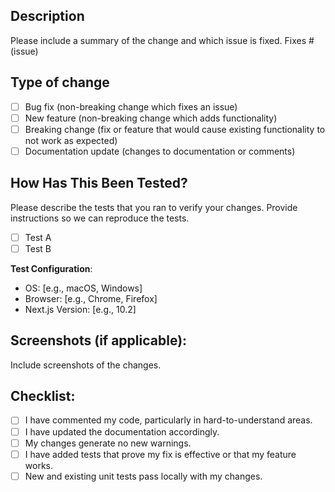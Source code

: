 ## Description

Please include a summary of the change and which issue is fixed.
Fixes # (issue)

## Type of change

- [ ] Bug fix (non-breaking change which fixes an issue)
- [ ] New feature (non-breaking change which adds functionality)
- [ ] Breaking change (fix or feature that would cause existing functionality to not work as expected)
- [ ] Documentation update (changes to documentation or comments)

## How Has This Been Tested?

Please describe the tests that you ran to verify your changes. Provide instructions so we can reproduce the tests.

- [ ] Test A
- [ ] Test B

**Test Configuration**:

- OS: [e.g., macOS, Windows]
- Browser: [e.g., Chrome, Firefox]
- Next.js Version: [e.g., 10.2]

## Screenshots (if applicable):

Include screenshots of the changes.

## Checklist:

- [ ] I have commented my code, particularly in hard-to-understand areas.
- [ ] I have updated the documentation accordingly.
- [ ] My changes generate no new warnings.
- [ ] I have added tests that prove my fix is effective or that my feature works.
- [ ] New and existing unit tests pass locally with my changes.
